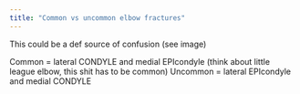 ```yaml
---
title: "Common vs uncommon elbow fractures"
---
```

This could be a def source of confusion (see image)

Common = lateral CONDYLE and medial EPIcondyle (think about little league elbow, this shit has to be common)
Uncommon = lateral EPIcondyle and medial CONDYLE

